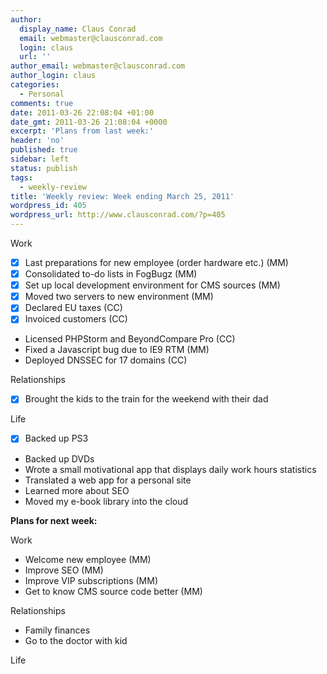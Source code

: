 ```yaml
---
author:
  display_name: Claus Conrad
  email: webmaster@clausconrad.com
  login: claus
  url: ''
author_email: webmaster@clausconrad.com
author_login: claus
categories:
  - Personal
comments: true
date: 2011-03-26 22:08:04 +01:00
date_gmt: 2011-03-26 21:08:04 +0000
excerpt: 'Plans from last week:'
header: 'no'
published: true
sidebar: left
status: publish
tags:
  - weekly-review
title: 'Weekly review: Week ending March 25, 2011'
wordpress_id: 405
wordpress_url: http://www.clausconrad.com/?p=405
---
```

Work

*   [X] Last preparations for new employee (order hardware etc.) (MM)
*   [X] Consolidated to-do lists in FogBugz (MM)
*   [X] Set up local development environment for CMS sources (MM)
*   [X] Moved two servers to new environment (MM)
*   [X] Declared EU taxes (CC)
*   [X] Invoiced customers (CC)
*   Licensed PHPStorm and BeyondCompare Pro (CC)
*   Fixed a Javascript bug due to IE9 RTM (MM)
*   Deployed DNSSEC for 17 domains (CC)

Relationships

*   [X] Brought the kids to the train for the weekend with their dad

Life

*   [X] Backed up PS3
*   Backed up DVDs
*   Wrote a small motivational app that displays daily work hours statistics
*   Translated a web app for a personal site
*   Learned more about SEO
*   Moved my e-book library into the cloud

**Plans for next week:**

Work

*   Welcome new employee (MM)
*   Improve SEO (MM)
*   Improve VIP subscriptions (MM)
*   Get to know CMS source code better (MM)

Relationships

*   Family finances
*   Go to the doctor with kid

Life

